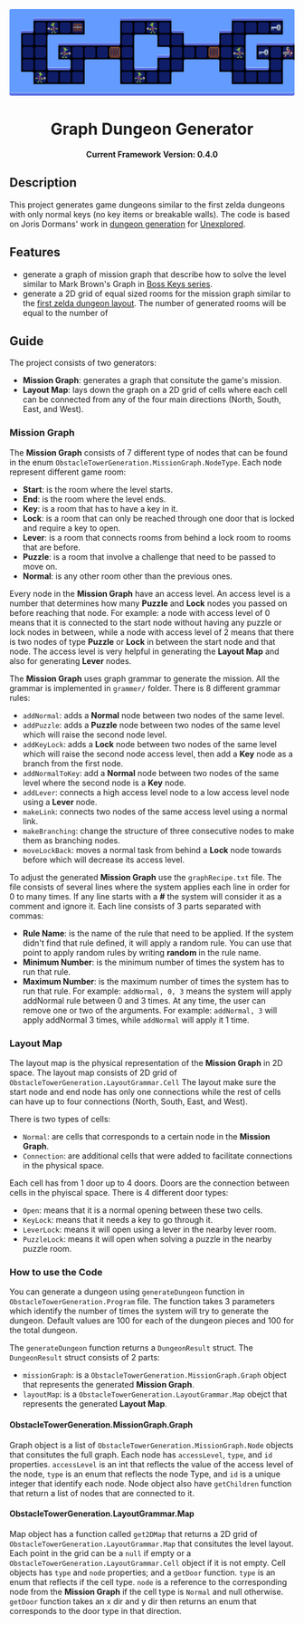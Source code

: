 <p align="center">
	<img width="600px" src="GDG_logo.png"/>
</p>

<h1 align="center">
	Graph Dungeon Generator
</h1>

<p align="center">
  <b>Current Framework Version: 0.4.0</b>
</p>

## Description
This project generates game dungeons similar to the first zelda dungeons with only normal keys (no key items or breakable walls). The code is based on Joris Dormans' work in [dungeon generation](http://sander.landofsand.com/publications/Dormans_Bakkes_-_Generating_Missions_and_Spaces_for_Adaptable_Play_Experiences.pdf) for [Unexplored](https://store.steampowered.com/app/506870/Unexplored/).

## Features
- generate a graph of mission graph that describe how to solve the level similar to Mark Brown's Graph in [Boss Keys series](https://www.youtube.com/playlist?list=PLc38fcMFcV_ul4D6OChdWhsNsYY3NA5B2).
- generate a 2D grid of equal sized rooms for the mission graph similar to the [first zelda dungeon layout](http://www.gamasutra.com/view/feature/6582/learning_from_the_masters_level_.php?print=1). The number of generated rooms will be equal to the number of

## Guide
The project consists of two generators:
- **Mission Graph**: generates a graph that consitute the game's mission.
- **Layout Map**: lays down the graph on a 2D grid of cells where each cell can be connected from any of the four main directions (North, South, East, and West).

### Mission Graph
The **Mission Graph** consists of 7 different type of nodes that can be found in the enum `ObstacleTowerGeneration.MissionGraph.NodeType`. Each node represent different game room:
- **Start**: is the room where the level starts.
- **End**: is the room where the level ends.
- **Key**: is a room that has to have a key in it.
- **Lock**: is a room that can only be reached through one door that is locked and require a key to open.
- **Lever**: is a room that connects rooms from behind a lock room to rooms that are before.
- **Puzzle**: is a room that involve a challenge that need to be passed to move on.
- **Normal**: is any other room other than the previous ones.

Every node in the **Mission Graph** have an access level. An access level is a number that determines how many **Puzzle** and **Lock** nodes you passed on before reaching that node. For example: a node with access level of 0 means that it is connected to the start node without having any puzzle or lock nodes in between, while a node with access level of 2 means that there is two nodes of type **Puzzle** or **Lock** in between the start node and that node. The access level is very helpful in generating the **Layout Map** and also for generating **Lever** nodes.

The **Mission Graph** uses graph grammar to generate the mission. All the grammar is implemented in `grammer/` folder. There is 8 different grammar rules:
- `addNormal`: adds a **Normal** node between two nodes of the same level.
- `addPuzzle`: adds a **Puzzle** node between two nodes of the same level which will raise the second node level.
- `addKeyLock`: adds a **Lock** node between two nodes of the same level which will raise the second node access level, then add a **Key** node as a branch from the first node.
- `addNormalToKey`: add a **Normal** node between two nodes of the same level where the second node is a **Key** node.
- `addLever`: connects a high access level node to a low access level node using a **Lever** node.
- `makeLink`: connects two nodes of the same access level using a normal link.
- `makeBranching`: change the structure of three consecutive nodes to make them as branching nodes.
- `moveLockBack`: moves a normal task from behind a **Lock** node towards before which will decrease its access level.

To adjust the generated **Mission Graph** use the `graphRecipe.txt` file. The file consists of several lines where the system applies each line in order for 0 to many times. If any line starts with a **#** the system will consider it as a comment and ignore it. Each line consists of 3 parts separated with commas:
- **Rule Name**: is the name of the rule that need to be applied. If the system didn't find that rule defined, it will apply a random rule. You can use that point to apply random rules by writing **random** in the rule name.
- **Minimum Number**: is the minimum number of times the system has to run that rule.
- **Maximum Number**: is the maximum number of times the system has to run that rule.
For example: `addNormal, 0, 3` means the system will apply addNormal rule between 0 and 3 times. At any time, the user can remove one or two of the arguments. For example: `addNormal, 3` will apply addNormal 3 times, while `addNormal` will apply it 1 time.

### Layout Map
The layout map is the physical representation of the **Mission Graph** in 2D space. The layout map consists of 2D grid of `ObstacleTowerGeneration.LayoutGrammar.Cell` The layout make sure the start node and end node has only one connections while the rest of cells can have up to four connections (North, South, East, and West).

There is two types of cells:
- `Normal`: are cells that corresponds to a certain node in the **Mission Graph**.
- `Connection`: are additional cells that were added to facilitate connections in the physical space.

Each cell has from 1 door up to 4 doors. Doors are the connection between cells in the phyiscal space. There is 4 different door types:
- `Open`: means that it is a normal opening between these two cells.
- `KeyLock`: means that it needs a key to go through it.
- `LeverLock`: means it will open using a lever in the nearby lever room.
- `PuzzleLock`: means it will open when solving a puzzle in the nearby puzzle room.

### How to use the Code
You can generate a dungeon using `generateDungeon` function in `ObstacleTowerGeneration.Program` file. The function takes 3 parameters which identify the number of times the system will try to generate the dungeon. Default values are 100 for each of the dungeon pieces and 100 for the total dungeon.

The `generateDungeon` function returns a `DungeonResult` struct. The `DungeonResult` struct consists of 2 parts:
- `missionGraph`: is a `ObstacleTowerGeneration.MissionGraph.Graph` object that represents the generated **Mission Graph**.
- `layoutMap`: is a `ObstacleTowerGeneration.LayoutGrammar.Map` obejct that represents the generated **Layout Map**.

#### ObstacleTowerGeneration.MissionGraph.Graph
Graph object is a list of `ObstacleTowerGeneration.MissionGraph.Node` objects that consitutes the full graph. Each node has `accessLevel`, `type`, and `id` properties. `accessLevel` is an int that reflects the value of the access level of the node, `type` is an enum that reflects the node Type, and `id` is a unique integer that identify each node. Node object also have `getChildren` function that return a list of nodes that are connected to it.

#### ObstacleTowerGeneration.LayoutGrammar.Map
Map object has a function called `get2DMap` that returns a 2D grid of `ObstacleTowerGeneration.LayoutGrammar.Map` that consitutes the level layout. Each point in the grid can be a `null` if empty or a `ObstacleTowerGeneration.LayoutGrammar.Cell` object if it is not empty. Cell objects has `type` and `node` properties; and a `getDoor` function. `type` is an enum that reflects if the cell type. `node` is a reference to the corresponding node from the **Mission Graph** if the cell type is `Normal` and null otherwise. `getDoor` function takes an x dir and y dir then returns an enum that corresponds to the door type in that direction.
